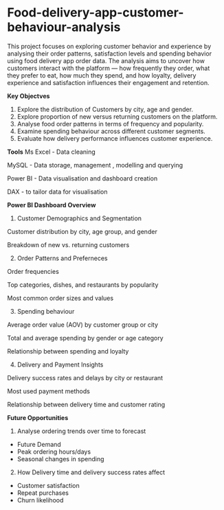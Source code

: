 # Food-delivery-app-customer-behaviour-analysis
This project focuses on exploring customer behavior and experience by analysing their order patterns, satisfaction levels and spending behavior using food delivery app order data. The analysis aims to uncover how customers interact with the platform — how frequently they order, what they prefer to eat, how much they spend, and how loyalty, delivery experience and satisfaction influences their engagement and retention.

**Key Objectves**

1. Explore the distribution of Customers by city, age and gender.
2. Explore proportion of new versus returning customers on the platform.
3. Analyse food order patterns in terms of frequency and popularity.
4. Examine spending behaviour across different customer segments.
5. Evaluate how delivery performance influences customer experience.

**Tools**
Ms Excel - Data cleaning

MySQL - Data storage, management , modelling and querying

Power BI - Data visualisation and dashboard creation

DAX - to tailor data for visualisation

**Power BI Dashboard Overview**

1. Customer Demographics and Segmentation

Customer distribution by city, age group, and gender

Breakdown of new vs. returning customers

2. Order Patterns and Preferneces

Order frequencies

Top categories, dishes, and restaurants by popularity

Most common order sizes and values

3. Spending behaviour

Average order value (AOV) by customer group or city

Total and average spending by gender or age category

Relationship between spending and loyalty

4. Delivery and Payment Insights

Delivery success rates and delays by city or restaurant

Most used payment methods

Relationship between delivery time and customer rating


**Future Opportunities**

1. Analyse ordering trends over time to forecast 
- Future Demand
- Peak ordering hours/days
- Seasonal changes in spending

2. How Delivery time and delivery success rates affect
- Customer satisfaction
- Repeat purchases
- Churn likelihood

